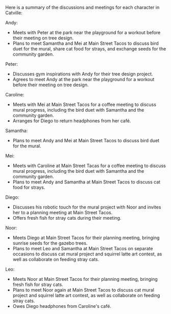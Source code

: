 Here is a summary of the discussions and meetings for each character in Catville:

Andy:
- Meets with Peter at the park near the playground for a workout before their meeting on tree design.
- Plans to meet Samantha and Mei at Main Street Tacos to discuss bird duet for the mural, share cat food for strays, and exchange seeds for the community garden.

Peter:
- Discusses gym inspirations with Andy for their tree design project.
- Agrees to meet Andy at the park near the playground for a workout before their meeting on tree design.

Caroline:
- Meets with Mei at Main Street Tacos for a coffee meeting to discuss mural progress, including the bird duet with Samantha and the community garden.
- Arranges for Diego to return headphones from her café.

Samantha:
- Plans to meet Andy and Mei at Main Street Tacos to discuss bird duet for the mural.

Mei:
- Meets with Caroline at Main Street Tacas for a coffee meeting to discuss mural progress, including the bird duet with Samantha and the community garden.
- Plans to meet Andy and Samantha at Main Street Tacos to discuss cat food for strays.

Diego:
- Discusses his robotic touch for the mural project with Noor and invites her to a planning meeting at Main Street Tacos.
- Offers fresh fish for stray cats during their meeting.

Noor:
- Meets Diego at Main Street Tacos for their planning meeting, bringing sunrise seeds for the gazebo trees.
- Plans to meet Leo and Samantha at Main Street Tacos on separate occasions to discuss cat mural project and squirrel latte art contest, as well as collaborate on feeding stray cats.

Leo:
- Meets Noor at Main Street Tacos for their planning meeting, bringing fresh fish for stray cats.
- Plans to meet Noor again at Main Street Tacos to discuss cat mural project and squirrel latte art contest, as well as collaborate on feeding stray cats.
- Owes Diego headphones from Caroline's café.
